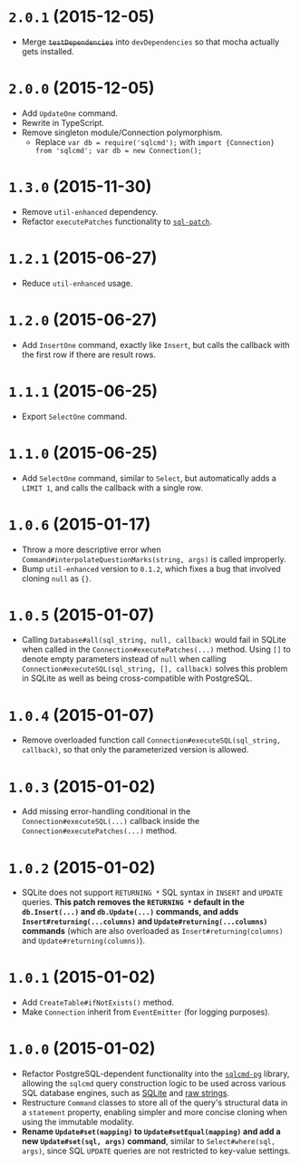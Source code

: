 # `2.0.1` (2015-12-05)

* Merge <del>`testDependencies`</del> into `devDependencies` so that mocha actually gets installed.


# `2.0.0` (2015-12-05)

* Add `UpdateOne` command.
* Rewrite in TypeScript.
* Remove singleton module/Connection polymorphism.
  - Replace `var db = require('sqlcmd');` with `import {Connection} from 'sqlcmd'; var db = new Connection();`


# `1.3.0` (2015-11-30)

* Remove `util-enhanced` dependency.
* Refactor `executePatches` functionality to [`sql-patch`](https://www.npmjs.com/package/sql-patch).


# `1.2.1` (2015-06-27)

* Reduce `util-enhanced` usage.


# `1.2.0` (2015-06-27)

* Add `InsertOne` command, exactly like `Insert`, but calls the callback with the first row if there are result rows.


# `1.1.1` (2015-06-25)

* Export `SelectOne` command.


# `1.1.0` (2015-06-25)

* Add `SelectOne` command, similar to `Select`, but automatically adds a `LIMIT 1`, and calls the callback with a single row.


# `1.0.6` (2015-01-17)

* Throw a more descriptive error when `Command#interpolateQuestionMarks(string, args)` is called improperly.
* Bump `util-enhanced` version to `0.1.2`, which fixes a bug that involved cloning `null` as `{}`.


# `1.0.5` (2015-01-07)

* Calling `Database#all(sql_string, null, callback)` would fail in SQLite when called in the `Connection#executePatches(...)` method. Using `[]` to denote empty parameters instead of `null` when calling `Connection#executeSQL(sql_string, [], callback)` solves this problem in SQLite as well as being cross-compatible with PostgreSQL.


# `1.0.4` (2015-01-07)

* Remove overloaded function call `Connection#executeSQL(sql_string, callback)`, so that only the parameterized version is allowed.


# `1.0.3` (2015-01-02)

* Add missing error-handling conditional in the `Connection#executeSQL(...)` callback inside the `Connection#executePatches(...)` method.


# `1.0.2` (2015-01-02)

* SQLite does not support `RETURNING *` SQL syntax in `INSERT` and `UPDATE` queries. **This patch removes the `RETURNING *` default in the `db.Insert(...)` and `db.Update(...)` commands, and adds `Insert#returning(...columns)` and `Update#returning(...columns)` commands** (which are also overloaded as `Insert#returning(columns)` and `Update#returning(columns)`).


# `1.0.1` (2015-01-02)

* Add `CreateTable#ifNotExists()` method.
* Make `Connection` inherit from `EventEmitter` (for logging purposes).


# `1.0.0` (2015-01-02)

* Refactor PostgreSQL-dependent functionality into the [`sqlcmd-pg`](https://github.com/chbrown/sqlcmd-pg) library, allowing the `sqlcmd` query construction logic to be used across various SQL database engines, such as [SQLite](https://github.com/chbrown/sqlcmd-sqlite3) and [raw strings](https://github.com/chbrown/sqlcmd-sql).
* Restructure `Command` classes to store all of the query's structural data in a `statement` property, enabling simpler and more concise cloning when using the immutable modality.
* **Rename `Update#set(mapping)` to `Update#setEqual(mapping)` and add a new `Update#set(sql, args)` command**, similar to `Select#where(sql, args)`, since SQL `UPDATE` queries are not restricted to key-value settings.
